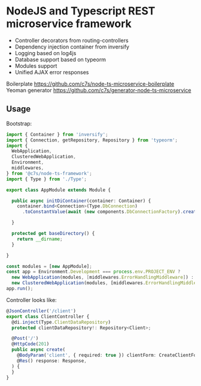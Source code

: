 # NodeJS and Typescript REST microservice framework

* Controller decorators from routing-controllers
* Dependency injection container from inversify
* Logging based on log4js
* Database support based on typeorm
* Modules support
* Unified AJAX error responses

Boilerplate https://github.com/c7s/node-ts-microservice-boilerplate
Yeoman generator https://github.com/c7s/generator-node-ts-microservice


## Usage

Bootstrap:
```typescript
import { Container } from 'inversify';
import { Connection, getRepository, Repository } from 'typeorm';
import {
  WebApplication,
  ClusteredWebApplication,
  Environment,
  middlewares,
} from '@c7s/node-ts-framework';
import { Type } from './Type';

export class AppModule extends Module {

  public async initDiContainer(container: Container) {
    container.bind<Connection>(Type.DbConnection)
      .toConstantValue(await (new components.DbConnectionFactory).create([this]));

  }

  protected get baseDirectory() {
    return __dirname;
  }

}

const modules = [new AppModule];
const app = Environment.Development === process.env.PROJECT_ENV ?
  new WebApplication(modules, [middlewares.ErrorHandlingMiddleware]) :
  new ClusteredWebApplication(modules, [middlewares.ErrorHandlingMiddleware]);
app.run();

```

Controller looks like:
```typescript
@JsonController('/client')
export class ClientController {
  @di.inject(Type.ClientDataRepository)
  protected clientDataRepository!: Repository<Client>;

  @Post('/')
  @HttpCode(201)
  public async create(
    @BodyParam('client', { required: true }) clientForm: CreateClientForm,
    @Res() response: Response,
  ) {
  }
}
```

